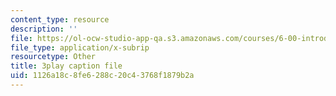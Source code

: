 ```yaml
---
content_type: resource
description: ''
file: https://ol-ocw-studio-app-qa.s3.amazonaws.com/courses/6-00-introduction-to-computer-science-and-programming-fall-2008/1126a18c8fe6288c20c43768f1879b2a_WGDbIKtjmSs.srt
file_type: application/x-subrip
resourcetype: Other
title: 3play caption file
uid: 1126a18c-8fe6-288c-20c4-3768f1879b2a
---
```

